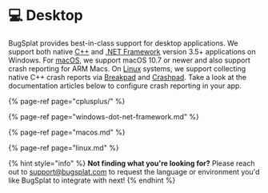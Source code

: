 # 💻 Desktop

BugSplat provides best-in-class support for desktop applications. We support both native [C++](cplusplus/) and [.NET Framework](windows-dot-net-framework.md) version 3.5+ applications on Windows. For [macOS](macos.md), we support macOS 10.7 or newer and also support crash reporting for ARM Macs. On [Linux](linux.md) systems, we support collecting native C++ crash reports via [Breakpad](../cross-platform/breakpad.md) and [Crashpad](../cross-platform/crashpad/). Take a look at the documentation articles below to configure crash reporting in your app.

{% page-ref page="cplusplus/" %}

{% page-ref page="windows-dot-net-framework.md" %}

{% page-ref page="macos.md" %}

{% page-ref page="linux.md" %}

{% hint style="info" %}
**Not finding what you're looking for?** Please reach out to [support@bugsplat.com](mailto:support@bugsplat.com) to request the language or environment you'd like BugSplat to integrate with next!
{% endhint %}

